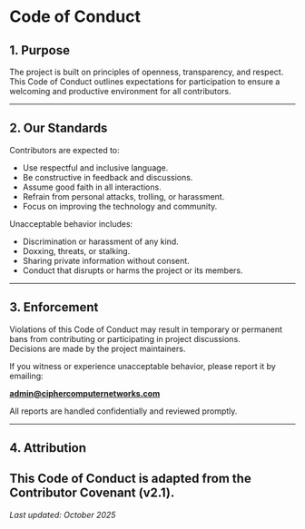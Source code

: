 # Code of Conduct

## 1. Purpose

The project is built on principles of openness, transparency, and respect.  
This Code of Conduct outlines expectations for participation to ensure a welcoming and productive environment for all contributors.

---

## 2. Our Standards

Contributors are expected to:

- Use respectful and inclusive language.  
- Be constructive in feedback and discussions.  
- Assume good faith in all interactions.  
- Refrain from personal attacks, trolling, or harassment.  
- Focus on improving the technology and community.

Unacceptable behavior includes:

- Discrimination or harassment of any kind.  
- Doxxing, threats, or stalking.  
- Sharing private information without consent.  
- Conduct that disrupts or harms the project or its members.

---

## 3. Enforcement

Violations of this Code of Conduct may result in temporary or permanent bans from contributing or participating in project discussions.  
Decisions are made by the project maintainers.

If you witness or experience unacceptable behavior, please report it by emailing:

**admin@ciphercomputernetworks.com**

All reports are handled confidentially and reviewed promptly.

---

## 4. Attribution

This Code of Conduct is adapted from the Contributor Covenant (v2.1).
---

*Last updated: October 2025*
